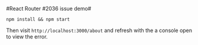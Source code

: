 #React Router #2036 issue demo#

    npm install && npm start
    
Then visit `http://localhost:3000/about` and refresh with the a console open to view the error.